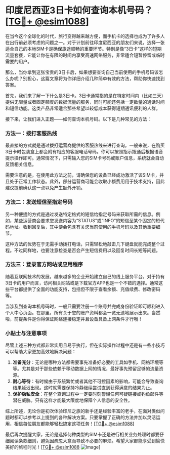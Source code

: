 # 印度尼西亚3日卡如何查询本机号码？[[TG💪+ @esim1088](https://t.me/s/esim1088)]

在当今这个全球化的时代，旅行变得越来越方便，而手机卡的选择也成为了许多人在出行前必须考虑的问题之一。对于计划前往印度尼西亚的朋友们来说，选择一张适合自己的本地SIM卡是确保旅途顺畅的重要环节。特别是像“3日卡”这样的短期流量套餐，它能让你在有限的时间内享受高速网络服务，非常适合短暂停留或临时需要的用户。

那么，当你拿到这张宝贵的3日卡后，如果想要查询自己当前使用的手机号码该怎么办呢？别担心，这篇文章将为你详细介绍几种简单有效的方法，帮助你快速找到答案。

首先，我们来了解一下什么是3日卡。3日卡通常指的是在特定时间内（比如三天）提供无限量或者固定额度的数据流量的服务，同时可能还包括一定数量的通话时间和短信功能。这类产品非常适合那些希望以较低成本获得短期通讯便利的人群。

接下来，让我们进入正题——如何查询本机号码。以下是几种常见的方法：

### 方法一：拨打客服热线

最直接的方式就是通过拨打运营商提供的客服热线来进行查询。一般来说，在购买3日卡时包装盒上都会附有相应的客服电话号码。你可以按照指示拨通后根据语音提示操作即可。通常情况下，只需输入您的SIM卡号码或账户信息，系统就会自动反馈相关信息。

需要注意的是，在使用此方法之前，请确保您的设备已经成功激活了该SIM卡，并且处于正常工作状态。此外，部分运营商可能会收取小额费用用于技术支持，因此建议提前确认这一点以免产生额外开销。

### 方法二：发送短信至指定号码

另一种便捷的方式是通过发送特定格式的短信给指定号码来获取所需的信息。例如，某些运营商会要求您发送内容为“STATUS”或“INFO”的短信至某个固定的短代码地址。收到回复后，其中便会包含有关您当前使用的手机号码以及其他重要细节。

这种方法的优势在于无需手动拨打电话，只需轻松地敲击几下键盘就能完成整个过程。不过同样地，也要注意检查是否会产生短信费用以及回复时间长短等问题。

### 方法三：登录官方网站或应用程序

随着互联网技术的发展，越来越多的企业开始建立自己的线上服务平台。对于持有3日卡的用户而言，访问相关网站或是下载官方APP也是一个不错的选择。通常这些平台都提供了全面的功能支持，包括但不限于查看余额、充值续费、修改密码等。

当涉及到查询本机号码时，一般只需要注册一个账号并完成身份验证即可顺利进入个人中心页面。在那里，所有关于您的账户资料都会一览无遗地展示出来。当然啦，前提条件是你得保证网络连接稳定并且设备具备上网条件才行哦！

### 小贴士与注意事项

尽管上述三种方式都非常实用且易于执行，但在实际操作过程中还是有一些小技巧可以帮助大家更加高效地解决问题：

1. **准备充分**：无论是哪种方法都需要事先准备好必要的工具如手机、网络环境等等。尤其是对于那些依赖于移动数据上网的情况，最好事先预留足够的流量资源。
2. **耐心等待**：有时候由于系统繁忙或者其他不可控因素的影响，可能会导致查询结果延迟出现。这时就需要保持冷静继续尝试直到获得满意的结果为止。
3. **保护隐私安全**：在整个查询过程中一定要时刻警惕任何可疑链接或钓鱼邮件等潜在威胁。只有这样才能最大限度地保障个人信息的安全性。

综上所述，无论你是初次体验印尼之旅的新手还是经验丰富的老手，在面对类似问题时都可以参考以上提到的各种解决方案。只要掌握了正确的方法并加以灵活运用，相信每位朋友都能够轻松搞定这项任务！[[TG💪+ @esim1088](https://t.me/s/esim1088)]

最后再次提醒大家，无论是选择何种类型的SIM卡还是进行相关业务处理时都要仔细阅读条款细则，避免因疏忽大意而导致不必要的麻烦。希望大家都能享受到愉快美好的旅程时光！[[TG💪+ @esim1088](https://t.me/s/esim1088) ![Image](https://i.postimg.cc/4NQfJmqS/Snipaste-2025-05-13-00-14-12.png)]